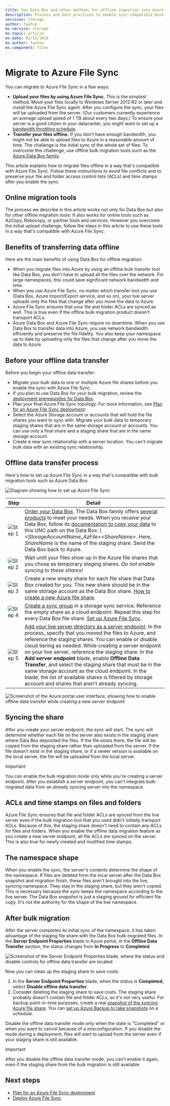 ```yaml
---
title: Use Data Box and other methods for offline ingestion into Azure File Sync
description: Process and best practices to enable sync-compatible bulk migration support.
services: storage
author: fauhse
ms.service: storage
ms.topic: article
ms.date: 02/12/2019
ms.author: fauhse
ms.component: files
---
```


# Migrate to Azure File Sync
You can migrate to Azure File Sync in a few ways:

* **Upload your files by using Azure File Sync.** This is the simplest method. Move your files locally to Windows Server 2012 R2 or later and install the Azure File Sync agent. After you configure the sync, your files will be uploaded from the server. (Our customers currently experience an average upload speed of 1 TB about every two days.) To ensure your server is a good citizen in your datacenter, you might want to set up a [bandwidth throttling schedule](storage-sync-files-server-registration.md#ensuring-azure-file-sync-is-a-good-neighbor-in-your-datacenter).
* **Transfer your files offline.** If you don't have enough bandwidth, you might not be able to upload files to Azure in a reasonable amount of time. The challenge is the initial sync of the whole set of files. To overcome this challenge, use offline bulk migration tools such as the [Azure Data Box family](https://azure.microsoft.com/services/storage/databox). 

This article explains how to migrate files offline in a way that's compatible with Azure File Sync. Follow these instructions to avoid file conflicts and to preserve your file and folder access control lists (ACLs) and time stamps after you enable the sync.

## Online migration tools
The process we describe in this article works not only for Data Box but also for other offline migration tools. It also works for online tools such as AzCopy, Robocopy, or partner tools and services. However you overcome the initial upload challenge, follow the steps in this article to use these tools in a way that's compatible with Azure File Sync.


## Benefits of transferring data offline
Here are the main benefits of using Data Box for offline migration:

- When you migrate files into Azure by using an offline bulk transfer tool like Data Box, you don't have to upload all the files over the network. For large namespaces, this could save significant network bandwidth and time.
- When you use Azure File Sync, no matter which transfer tool you use (Data Box, Azure Import/Export service, and so on), your live server uploads only the files that change after you move the data to Azure.
- Azure File Sync ensures that your file and folder ACLs are synced as well. This is true even if the offline bulk migration product doesn't transport ACLs.
- Azure Data Box and Azure File Sync require no downtime. When you use Data Box to transfer data into Azure, you use network bandwidth efficiently and preserve the file fidelity. You also keep your namespace up to date by uploading only the files that change after you move the data to Azure.

## Before your offline data transfer
Before you begin your offline data transfer:

- Migrate your bulk data to one or multiple Azure file shares before you enable the sync with Azure File Sync.
- If you plan to use Data Box for your bulk migration, review the [deployment prerequisites for Data Box](../../databox/data-box-deploy-ordered.md#prerequisites).
- Plan your final Azure File Sync topology. For more information, see [Plan for an Azure File Sync deployment](storage-sync-files-planning.md).
- Select the Azure Storage account or accounts that will hold the file shares you want to sync with. Migrate your bulk data to temporary staging shares that are in the same storage account or accounts. You can use only a final share and a staging share that are in the same storage account.
- Create a new sync relationship with a server location. You can't migrate bulk data with an existing sync relationship.

## Offline data transfer process
Here's how to set up Azure File Sync in a way that's compatible with bulk migration tools such as Azure Data Box:

![Diagram showing how to set up Azure File Sync](media/storage-sync-files-offline-data-transfer/data-box-integration-1-600.png)

| Step | Detail |
|---|---------------------------------------------------------------------------------------|
| ![Step 1](media/storage-sync-files-offline-data-transfer/bullet_1.png) | [Order your Data Box](../../databox/data-box-deploy-ordered.md). The Data Box family offers [several products](https://azure.microsoft.com/services/storage/databox/data) to meet your needs. When you receive your Data Box, follow its [documentation to copy your data](../../databox/data-box-deploy-copy-data.md#copy-data-to-data-box) to this UNC path on the Data Box: *\\<DeviceIPAddres>\<StorageAccountName_AzFile>\<ShareName>*. Here, *ShareName* is the name of the staging share. Send the Data Box back to Azure. |
| ![Step 2](media/storage-sync-files-offline-data-transfer/bullet_2.png) | Wait until your files show up in the Azure file shares that you chose as temporary staging shares. *Do not enable syncing to these shares!* |
| ![Step 3](media/storage-sync-files-offline-data-transfer/bullet_3.png) | Create a new empty share for each file share that Data Box created for you. This new share should be in the same storage account as the Data Box share. [How to create a new Azure file share](storage-how-to-create-file-share.md). |
| ![Step 4](media/storage-sync-files-offline-data-transfer/bullet_4.png) | [Create a sync group](storage-sync-files-deployment-guide.md#create-a-sync-group-and-a-cloud-endpoint) in a storage sync service. Reference the empty share as a cloud endpoint. Repeat this step for every Data Box file share. [Set up Azure File Sync](storage-sync-files-deployment-guide.md). |
| ![Step 5](media/storage-sync-files-offline-data-transfer/bullet_5.png) | [Add your live server directory as a server endpoint](storage-sync-files-deployment-guide.md#create-a-server-endpoint). In the process, specify that you moved the files to Azure, and reference the staging shares. You can enable or disable cloud tiering as needed. While creating a server endpoint on your live server, reference the staging share. In the **Add server endpoint** blade, enable **Offline Data Transfer**, and select the staging share that must be in the same storage account as the cloud endpoint. In the blade, the list of available shares is filtered by storage account and shares that aren't already syncing. |

![Screenshot of the Azure portal user interface, showing how to enable offline data transfer while creating a new server endpoint](media/storage-sync-files-offline-data-transfer/data-box-integration-2-600.png)

## Syncing the share
After you create your server endpoint, the sync will start. The sync will determine whether each file on the server also exists in the staging share where Data Box deposited the files. If the file exists there, the file will be copied from the staging share rather than uploaded from the server. If the file doesn't exist in the staging share, or if a newer version is available on the local server, the file will be uploaded from the local server.

> [!IMPORTANT]
> You can enable the bulk migration mode only while you're creating a server endpoint. After you establish a server endpoint, you can't integrate bulk-migrated data from an already syncing server into the namespace.

## ACLs and time stamps on files and folders
Azure File Sync ensures that file and folder ACLs are synced from the live server even if the bulk migration tool that you used didn't initially transport ACLs. Because of this, the staging share doesn't need to contain any ACLs for files and folders. When you enable the offline data migration feature as you create a new server endpoint, all file ACLs are synced on the server. This is also true for newly created and modified time stamps.

## The namespace shape
When you enable the sync, the server's contents determine the shape of the namespace. If files are deleted from the local server after the Data Box snapshot and migration finish, these files aren't brought into the live, syncing namespace. They stay in the staging share, but they aren't copied. This is necessary because the sync keeps the namespace according to the live server. The Data Box *snapshot* is just a staging ground for efficient file copy. It's not the authority for the shape of the live namespace.

## After bulk migration 
After the server completes its initial sync of the namespace, it has taken advantage of the staging file share with the Data Box bulk-migrated files. In the **Server Endpoint Properties** blade in Azure portal, in the **Offline Data Transfer** section, the status changes from **In Progress** to **Completed**. 

![Screenshot of the Server Endpoint Properties blade, where the status and disable controls for offline data transfer are located](media/storage-sync-files-offline-data-transfer/data-box-integration-3-444.png)

Now you can clean up the staging share to save costs:

1. In the **Server Endpoint Properties** blade, when the status is **Completed**, select **Disable offline data transfer**.
2. Consider deleting the staging share to save costs. The staging share probably doesn't contain file and folder ACLs, so it's not very useful. For backup point-in-time purposes, create a real [snapshot of the syncing Azure file share](storage-snapshots-files.md). You can [set up Azure Backup to take snapshots]( ../../backup/backup-azure-files.md) on a schedule.

Disable the offline data transfer mode only when the state is "Completed" or when you want to cancel because of a misconfiguration. If you disable the mode during a deployment, files will start to upload from the server even if your staging share is still available.

> [!IMPORTANT]
> After you disable the offline data transfer mode, you can't enable it again, even if the staging share from the bulk migration is still available.

## Next steps
- [Plan for an Azure File Sync deployment](storage-sync-files-planning.md)
- [Deploy Azure File Sync](storage-sync-files-deployment-guide.md)
